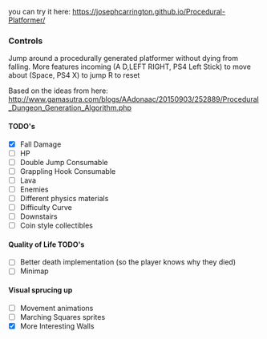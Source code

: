you can try it here: https://josephcarrington.github.io/Procedural-Platformer/

### Controls

Jump around a procedurally generated platformer without dying from falling. More features incoming
(A D,LEFT RIGHT, PS4 Left Stick) to move about
(Space, PS4 X) to jump
R to reset

Based on the ideas from here: http://www.gamasutra.com/blogs/AAdonaac/20150903/252889/Procedural_Dungeon_Generation_Algorithm.php

#### TODO's
- [x] Fall Damage
- [ ] HP
- [ ] Double Jump Consumable
- [ ] Grappling Hook Consumable
- [ ] Lava
- [ ] Enemies
- [ ] Different physics materials
- [ ] Difficulty Curve
- [ ] Downstairs
- [ ] Coin style collectibles

#### Quality of Life TODO's
- [ ] Better death implementation (so the player knows why they died)
- [ ] Minimap

#### Visual sprucing up
- [ ] Movement animations
- [ ] Marching Squares sprites
- [x] More Interesting Walls